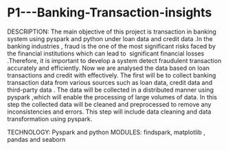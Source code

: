 # P1---Banking-Transaction-insights
DESCRIPTION:
The main objective of this project is transaction in banking system using pyspark and python under loan data and credit data .In the banking industries , fraud is the one of the most significant risks faced by the financial institutions which can lead to  significant financial losses .Therefore, it is important to develop a system detect fraudulent transaction accurately and efficiently. Now we are analysed the data based on loan transactions and credit with effectively.
The first will be to collect banking transaction data from various sources such as loan data, credit data  and third-party data . The data will be collected in a distributed manner using pyspark ,which will enable the processing of large volumes of data.
In this step the collected data will be cleaned and preprocessed to remove any inconsistencies and errors. This step will include data cleaning  and data transformation using pyspark.
                            

TECHNOLOGY:  Pyspark and python
MODULES:  findspark, matplotlib , pandas and seaborn 

